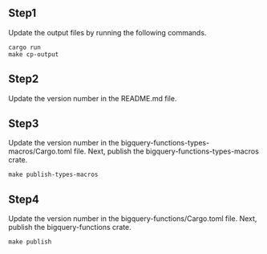 ## Step1

Update the output files by running the following commands.

```
cargo run
make cp-output
```

## Step2

Update the version number in the README.md file.

## Step3

Update the version number in the bigquery-functions-types-macros/Cargo.toml file.
Next, publish the bigquery-functions-types-macros crate.

```
make publish-types-macros
```

## Step4

Update the version number in the bigquery-functions/Cargo.toml file.
Next, publish the bigquery-functions crate.

```
make publish
```
